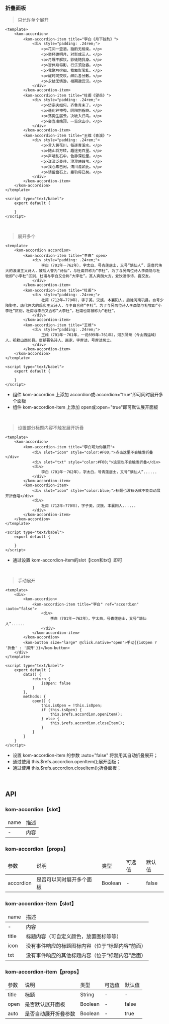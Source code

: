 ### 折叠面板

> 只允许单个展开

```
<template>
    <kom-accordion>
        <kom-accordion-item title="李白《月下独酌》">
            <div style="padding: .24rem;">
                <p>花间一壶酒，独酌无相亲。</p>
                <p>举杯邀明月，对影成三人。</p>
                <p>月既不解饮，影徒随我身。</p>
                <p>暂伴月将影，行乐须及春。</p>
                <p>我歌月徘徊，我舞影零乱。</p>
                <p>醒时同交欢，醉后各分散。</p>
                <p>永结无情游，相期邈云汉。</p>
            </div>
        </kom-accordion-item>
        <kom-accordion-item title="杜甫《望岳》">
            <div style="padding: .24rem;">
                <p>岱宗夫如何，齐鲁青未了。</p>
                <p>造化钟神秀，阴阳割昏晓。</p>
                <p>荡胸生层云，决眦入归鸟。</p>
                <p>会当凌绝顶，一览众山小。</p>
            </div>
        </kom-accordion-item>
        <kom-accordion-item title="王维《青溪》">
            <div style="padding: .24rem;">
                <p>言入黄花川，每逐青溪水。</p>
                <p>随山将万转，趣途无百里。</p>
                <p>声喧乱石中，色静深松里。</p>
                <p>漾漾泛菱荇，澄澄映葭苇。</p>
                <p>我心素已闲，清川澹如此。</p>
                <p>请留盘石上，垂钓将已矣。</p>
            </div>
        </kom-accordion-item>
    </kom-accordion>
</template>

<script type="text/babel">
    export default {

    }
</script>
```
<br/>

> 展开多个
```
<template>
    <kom-accordion accordion>
        <kom-accordion-item title="李白" open>
            <div style="padding: .24rem;">
                李白（701年－762年），字太白，号青莲居士，又号“谪仙人”，是唐代伟大的浪漫主义诗人，被后人誉为“诗仙”，与杜甫并称为“李杜”，为了与另两位诗人李商隐与杜牧即“小李杜”区别，杜甫与李白又合称“大李杜”。其人爽朗大方，爱饮酒作诗，喜交友。
            </div>
        </kom-accordion-item>
        <kom-accordion-item title="杜甫">
            <div style="padding: .24rem;">
                杜甫（712年—770年），字子美，汉族，本襄阳人，后徙河南巩县。自号少陵野老，唐代伟大的现实主义诗人，与李白合称“李杜”。为了与另两位诗人李商隐与杜牧即“小李杜”区别，杜甫与李白又合称“大李杜”，杜甫也常被称为“老杜”。
            </div>
        </kom-accordion-item>
        <kom-accordion-item title="王维">
            <div style="padding: .24rem;">
                王维（701年－761年，一说699年—761年），河东蒲州（今山西运城）人，祖籍山西祁县。唐朝著名诗人、画家，字摩诘，号摩诘居士。
            </div>
        </kom-accordion-item>
    </kom-accordion>
</template>

<script type="text/babel">
    export default {
        
    }
</script>
```
- 组件 kom-accordion 上添加 accordion或:accordion="true"即可同时展开多个面板
- 组件 kom-accordion-item 上添加 open或:open="true"即可默认展开面板

<br/>

> 设置部分标题内容不触发展开折叠
```
<template>
    <kom-accordion>
        <kom-accordion-item title="李白可为你展开">
            <div slot="icon" style="color:#F00;">点击这里不会触发折叠</div>
            <div slot="txt" style="color:#F00;">这里也不会触发折叠</div>
            <div>
                李白（701年－762年），字太白，号青莲居士，又号“谪仙人”......
            </div>
        </kom-accordion-item>
        <kom-accordion-item>
            <div slot="icon" style="color:blue;">标题也没有话就不能自动展开折叠咯</div>
            <div>
                杜甫（712年—770年），字子美，汉族，本襄阳人......
            </div>
        </kom-accordion-item>
    </kom-accordion>
</template>

<script type="text/babel">
    export default {

    }
</script>
```
- 通过设置 kom-accordion-item的slot【icon和txt】即可

<br/>

> 手动展开
```
<template>
    <div>
        <kom-accordion>
            <kom-accordion-item title="李白" ref="accordion" :auto="false">
                <div>
                    李白（701年－762年），字太白，号青莲居士，又号“谪仙人”......
                </div>
            </kom-accordion-item>
        </kom-accordion>
        <kom-button size="large" @click.native="open">手动{{isOpen ? '折叠' : '展开'}}</kom-button>
    </div>
</template>

<script type="text/babel">
    export default {
        data() {
            return {
                isOpen: false
            }
        },
        methods: {
            open() {
                this.isOpen = !this.isOpen;
                if (this.isOpen) {
                    this.$refs.accordion.openItem();
                } else {
                    this.$refs.accordion.closeItem();
                }
            }
        }
    }
</script>
```
- 设置 kom-accordion-item 的参数 :auto="false" 将禁用其自动折叠展开；
- 通过使用 this.$refs.accordion.openItem();展开面板；
- 通过使用 this.$refs.accordion.closeItem();折叠面板；

<br/>

<h2>API</h2> <h3><strong>kom-accordion</strong>【slot】</h3>
<div class="table">
    <table>
        <thead>
        <tr>
            <td>name</td>
            <td>描述</td>
        </tr>
        </thead>
        <tbody>
        <tr>
            <td>-</td>
            <td>内容</td>
        </tr>
        </tbody>
    </table>
</div> <h3><strong>kom-accordion</strong>【props】</h3>
<div class="table">
    <table>
        <thead>
        <tr>
            <td>参数</td>
            <td>说明</td>
            <td>类型</td>
            <td>可选值</td>
            <td>默认值</td>
        </tr>
        </thead>
        <tbody>
        <tr>
            <td>accordion</td>
            <td>是否可以同时展开多个面板</td>
            <td>Boolean</td>
            <td>-</td>
            <td>false</td>
        </tr>
        </tbody>
    </table>
</div> <h3><strong>kom-accordion-item</strong>【slot】</h3>
<div class="table">
    <table>
        <thead>
        <tr>
            <td>name</td>
            <td>描述</td>
        </tr>
        </thead>
        <tbody>
        <tr>
            <td>-</td>
            <td>内容</td>
        </tr>
        <tr>
            <td>title</td>
            <td>标题内容（可自定义颜色，放置图标等等）</td>
        </tr>
        <tr>
            <td>icon</td>
            <td>没有事件响应的标题图标内容（位于“标题内容”前面）</td>
        </tr>
        <tr>
            <td>txt</td>
            <td>没有事件响应的其他标题内容（位于“标题内容”后面）</td>
        </tr>
        </tbody>
    </table>
</div> <h3><strong>kom-accordion-item</strong>【props】</h3>
<div class="table">
    <table>
        <thead>
        <tr>
            <td>参数</td>
            <td>说明</td>
            <td>类型</td>
            <td>可选值</td>
            <td>默认值</td>
        </tr>
        </thead>
        <tbody>
        <tr>
            <td>title</td>
            <td>标题</td>
            <td>String</td>
            <td>-</td>
            <td>-</td>
        </tr>
        <tr>
            <td>open</td>
            <td>是否默认展开面板</td>
            <td>Boolean</td>
            <td>-</td>
            <td>false</td>
        </tr>
        <tr>
            <td>auto</td>
            <td>是否自动展开折叠参数</td>
            <td>Boolean</td>
            <td>-</td>
            <td>true</td>
        </tr>
        </tbody>
    </table>
</div> 

